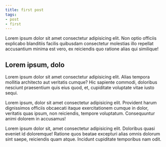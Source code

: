 ```yaml
---
title: first post
tags:
- post
- first
---
```


Lorem ipsum dolor sit amet consectetur adipisicing elit. Non optio officiis explicabo blanditiis facilis quibusdam consectetur molestias illo repellat accusantium minima est vero, ex reiciendis quo ratione alias qui similique!

## Lorem ipsum, dolo

Lorem ipsum dolor sit amet consectetur adipisicing elit. Alias tempora mollitia architecto aut veritatis cumque? Hic sapiente commodi, doloribus nesciunt praesentium quis eius quod, et, cupiditate voluptate vitae iusto sequi.

Lorem ipsum, dolor sit amet consectetur adipisicing elit. Provident harum dignissimos officiis obcaecati itaque exercitationem cumque in dolor, veritatis quas ipsum, non reiciendis, tempore voluptatum. Consequuntur animi dolorem in accusamus!

Lorem ipsum dolor sit, amet consectetur adipisicing elit. Doloribus quasi eveniet id doloremque! Ratione quos beatae excepturi alias omnis dolorum sint saepe, reiciendis quam atque. Incidunt cupiditate temporibus nam odit.
